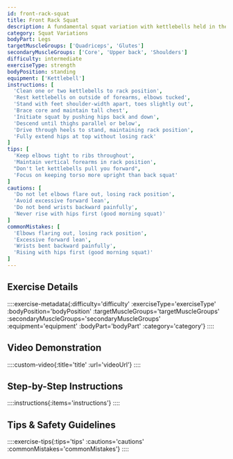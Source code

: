 ```yaml
---
id: front-rack-squat
title: Front Rack Squat
description: A fundamental squat variation with kettlebells held in the rack position, demanding greater core stability and upper back strength while maintaining an upright torso throughout the movement.
category: Squat Variations
bodyPart: Legs
targetMuscleGroups: ['Quadriceps', 'Glutes']
secondaryMuscleGroups: ['Core', 'Upper back', 'Shoulders']
difficulty: intermediate
exerciseType: strength
bodyPosition: standing
equipment: ['Kettlebell']
instructions: [
  'Clean one or two kettlebells to rack position',
  'Rest kettlebells on outside of forearms, elbows tucked',
  'Stand with feet shoulder-width apart, toes slightly out',
  'Brace core and maintain tall chest',
  'Initiate squat by pushing hips back and down',
  'Descend until thighs parallel or below',
  'Drive through heels to stand, maintaining rack position',
  'Fully extend hips at top without losing rack'
]
tips: [
  'Keep elbows tight to ribs throughout',
  'Maintain vertical forearms in rack position',
  "Don't let kettlebells pull you forward",
  'Focus on keeping torso more upright than back squat'
]
cautions: [
  'Do not let elbows flare out, losing rack position',
  'Avoid excessive forward lean',
  'Do not bend wrists backward painfully',
  'Never rise with hips first (good morning squat)'
]
commonMistakes: [
  'Elbows flaring out, losing rack position',
  'Excessive forward lean',
  'Wrists bent backward painfully',
  'Rising with hips first (good morning squat)'
]
---
```


## Exercise Details

::::exercise-metadata{:difficulty='difficulty' :exerciseType='exerciseType' :bodyPosition='bodyPosition' :targetMuscleGroups='targetMuscleGroups' :secondaryMuscleGroups='secondaryMuscleGroups' :equipment='equipment' :bodyPart='bodyPart' :category='category'}
::::

## Video Demonstration

::::custom-video{:title='title' :url='videoUrl'}
::::

## Step-by-Step Instructions

::::instructions{:items='instructions'}
::::

## Tips & Safety Guidelines

::::exercise-tips{:tips='tips' :cautions='cautions' :commonMistakes='commonMistakes'}
::::
